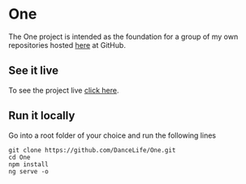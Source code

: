 # One

The One project is intended as the foundation for a group of my own repositories hosted [here](https://github.com/DanceLife/repositories) at GitHub.  

## See it live

To see the project live [click here](https://dancelife.github.io/One).

## Run it locally

Go into a root folder of your choice and run the following lines

`git clone https://github.com/DanceLife/One.git` <br />
`cd One` <br />
`npm install` <br />
`ng serve -o` <br />